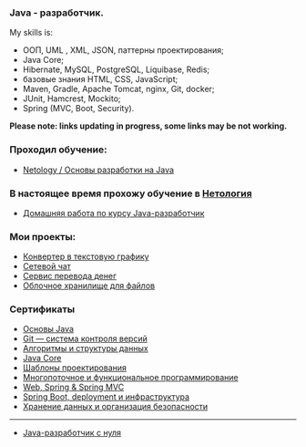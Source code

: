 ### Java - разработчик.

My skills is:
* ООП, UML , XML, JSON, паттерны проектирования;
* Java Core;
* Hibernate, MySQL, PostgreSQL, Liquibase, Redis;
* базовые знания HTML, CSS, JavaScript;
* Maven, Gradle, Apache Tomcat, nginx, Git, docker;
* JUnit, Hamcrest, Mockito;
* Spring (MVC, Boot, Security).

**Please note: links updating in progress, some links may be not working.**

### Проходил обучение:

- [Netology / Основы разработки на Java]()

### В настоящее время прохожу обучение в [Нетология](https://netology.ru/)

- [Домашняя работа по курсу Java-разработчик](./netology_homeworks/README.md)

### Мои проекты:

- [Конвертер в текстовую графику]()
- [Сетевой чат](https://github.com/andmosc/network_chat.git)
- [Сервис перевода денег](https://github.com/andmosc/TransferMoneyServices)
- [Облочное хранилище для файлов](https://github.com/andmosc/Cloud-Service)

### Сертификаты

- [Основы Java](./certificates_Netology/certificate.pdf)
- [Git — система контроля версий](./certificates_Netology/certificate-1.pdf)
- [Алгоритмы и структуры данных](./certificates_Netology/certificate-2.pdf)
- [Java Core](./certificates_Netology/certificate-3.pdf)
- [Шаблоны проектирования](./certificates_Netology/certificate-4.pdf)
- [Многопоточное и функциональное программирование](./certificates_Netology/certificate-5.pdf)
- [Web, Spring & Spring MVC](./certificates_Netology/certificate-6.pdf)
- [Spring Boot, deployment и инфраструктура](./certificates_Netology/certificate-7.pdf)
- [Хранение данных и организация безопасности](./certificates_Netology/certificate-8.pdf)
---
- [Java-разработчик с нуля](./certificates_Netology/certificate-9.pdf)
